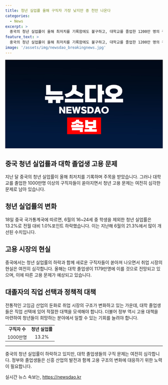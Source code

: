 ```yaml
---
title: 청년 실업률 올해 구직자 가장 낮지만 중 천만 나온다
categories:
  - News
excerpt: >
  중국의 청년 실업률이 올해 최저치를 기록함에도 불구하고, 대학교를 졸업한 1200만 명의 구직자들이 사회에 쏟아지면서 청년 고용 문제는 더욱 악화될 수 있다. 중국 정부가 대학 졸업생을 위한 고용 지원 서비스를 추진하고 신흥 분야의 일자리를 늘리기 위한 노력을 기울이고 있지만, 전통적인 고임금 산업의 둔화와 고용 감소에 대비하여 구직자들이 새로운 분야를 탐색해야 할 필요가 있다. 이에 대한 전문가들의 분석과 해결책이 주목받고 있다.
feature_text: >
  중국의 청년 실업률이 올해 최저치를 기록함에도 불구하고, 대학교를 졸업한 1200만 명의 구직자들이 사회에 쏟아지면서 청년 고용 문제는 더욱 악화될 수 있다. 중국 정부가 대학 졸업생을 위한 고용 지원 서비스를 추진하고 신흥 분야의 일자리를 늘리기 위한 노력을 기울이고 있지만, 전통적인 고임금 산업의 둔화와 고용 감소에 대비하여 구직자들이 새로운 분야를 탐색해야 할 필요가 있다. 이에 대한 전문가들의 분석과 해결책이 주목받고 있다.
image: '/assets/img/newsdao_breakingnews.jpg'
---
```


<p><img src="/assets/img/newsdao_breakingnews.jpg" alt="firstkoreanews 속보" /></p>

<h2 data-ke-size="size26">중국 청년 실업률과 대학 졸업생 고용 문제</h2>

<p data-ke-size="size16">지난 달 중국의 청년 실업률이 올해 최저치를 기록하며 주목을 받았습니다. 그러나 대학교를 졸업한 1000만명 이상의 구직자들이 쏟아지면서 청년 고용 문제는 여전히 심각한 문제로 남아 있습니다.</p>

<h2 data-ke-size="size24">청년 실업률의 변화</h2>

<p data-ke-size="size16">18일 중국 국가통계국에 따르면, 6월의 16~24세 중 학생을 제외한 청년 실업률은 13.2%로 전월 대비 1.0%포인트 하락했습니다. 이는 지난해 6월의 21.3%에서 많이 개선된 수치입니다.</p>

<h2 data-ke-size="size24">고용 시장의 현실</h2>

<p data-ke-size="size16">중국에서는 청년 실업률의 하락과 함께 새로운 구직자들이 쏟아져 나오면서 취업 시장의 현실은 여전히 심각합니다. 올해는 대학 졸업생이 1179만명에 이를 것으로 전망되고 있으며, 이에 따른 고용 문제가 예상되고 있습니다.</p>

<h2 data-ke-size="size24">대졸자의 직업 선택과 정책적 대책</h2>

<p data-ke-size="size16">전통적인 고임금 산업의 둔화로 취업 시장의 구조가 변화하고 있는 가운데, 대학 졸업생들은 직업 선택에 있어 적절한 대책을 모색해야 합니다. 더불어 정부 역시 고용 대책을 마련하여 청년들이 희망하는 분야에서 일할 수 있는 기회를 늘려야 합니다.</p>

<table>
<tbody>
<tr>
<td style="text-align: center; height: 17px;"><b>구직자 수</b></td>
<td style="text-align: center; height: 17px;"><b>청년 실업률</b></td>
</tr>
<tr>
<td style="text-align: center; height: 17px;">1000만명</td>
<td style="text-align: center; height: 17px;">13.2%</td>
</tr>
</tbody>
</table>

<hr>

<p data-ke-size="size16">중국의 청년 실업률이 하락하고 있지만, 대학 졸업생들의 구직 문제는 여전히 심각합니다. 정부와 졸업생들은 신흥 산업의 발전과 함께 고용 구조의 변화에 대응하기 위한 노력이 필요합니다.</p>
실시간 뉴스 속보는, <a href="https://newsdao.kr" rel="dofollow">https://newsdao.kr</a>


